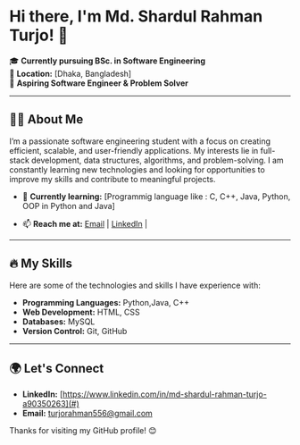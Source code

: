 # Hi there, I'm Md. Shardul Rahman Turjo! 👋

🎓 **Currently pursuing BSc. in Software Engineering**  
📍 **Location:** [Dhaka, Bangladesh]  
💼 **Aspiring Software Engineer & Problem Solver**  

---

## 👨‍💻 About Me

I’m a passionate software engineering student with a focus on creating efficient, scalable, and user-friendly applications. My interests lie in full-stack development, data structures, algorithms, and problem-solving. I am constantly learning new technologies and looking for opportunities to improve my skills and contribute to meaningful projects.

- 🌱 **Currently learning:** [Programmig language like : C, C++, Java, Python, OOP in Python and Java]
<!-- - 🛠️ **Languages & Tools:**  
  - **Languages:** [List key programming languages (e.g., Python, Java, JavaScript, etc.)]
  - **Frameworks:** [React, Node.js, Django, etc.]
  - **Tools:** [Git, Docker, VS Code, etc.]
- 💡 **Open to:** Internships, project collaborations, and learning opportunities. -->
- 📫 **Reach me at:** [Email] | [LinkedIn] | 
<!-- [Portfolio (if available)] -->
[Email]:turjorahman556@gmail.com
[LinkedIn]:https://www.linkedin.com/in/md-shardul-rahman-turjo-a90350263
---

## 🔥 My Skills

Here are some of the technologies and skills I have experience with:

- **Programming Languages:** Python,Java, C++
- **Web Development:** HTML, CSS
- **Databases:** MySQL
- **Version Control:** Git, GitHub
<!-- - **Problem Solving:** Data Structures and Algorithms -->

---

<!-- ## 📈 GitHub Stats

![turjo25 GitHub stats](https://github-readme-stats.vercel.app/api?username=your-github-username&show_icons=true&theme=radical)

--- -->

<!-- ## 📂 Featured Projects

Here are some of my favorite projects that I’ve worked on:

1. **[Project Name](#link-to-project)**  
   Description of the project, the tech stack used, and the key features.

2. **[Another Project](#link-to-project)**  
   Another short description about the project.

Feel free to check out my repositories to see more of my work!

--- -->

## 🌍 Let's Connect

- **LinkedIn:** [https://www.linkedin.com/in/md-shardul-rahman-turjo-a90350263](#)
- **Email:** [turjorahman556@gmail.com](#)

Thanks for visiting my GitHub profile! 😊
